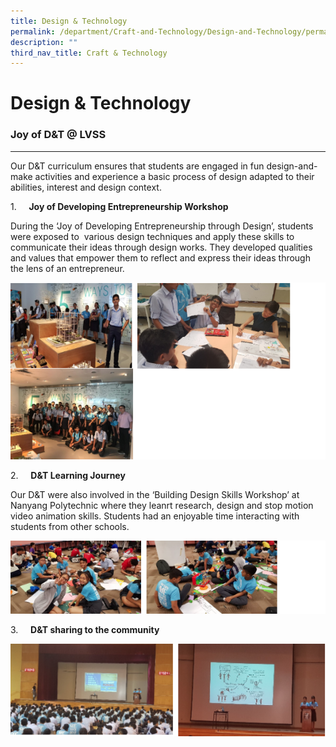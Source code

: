 ```yaml
---
title: Design & Technology
permalink: /department/Craft-and-Technology/Design-and-Technology/permalink/
description: ""
third_nav_title: Craft & Technology
---
```

Design & Technology
===================

### Joy of D&T @ LVSS
-----------------

Our D&T curriculum ensures that students are engaged in fun design-and-make activities and experience a basic process of design adapted to their abilities, interest and design context.

1.     **Joy of Developing Entrepreneurship Workshop**

During the ‘Joy of Developing Entrepreneurship through Design’, students were exposed to  various design techniques and apply these skills to communicate their ideas through design works. They developed qualities and values that empower them to reflect and express their ideas through the lens of an entrepreneur.

![](/images/DandT.png)

2.     **D&T Learning Journey**

Our D&T were also involved in the ‘Building Design Skills Workshop’ at Nanyang Polytechnic where they leanrt research, design and stop motion video animation skills. Students had an enjoyable time interacting with students from other schools.

![](/images/DandT1.png)

3.     **D&T sharing to the community**

![](/images/DandT2.png)